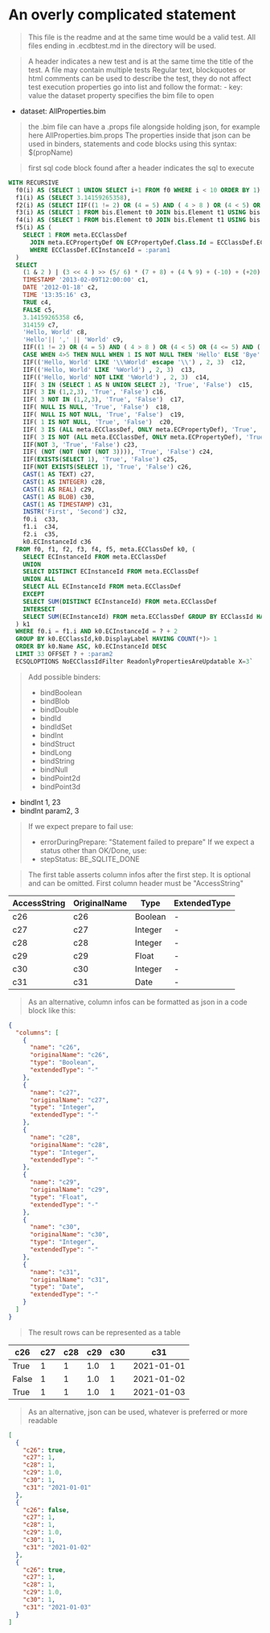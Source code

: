 # An overly complicated statement

> This file is the readme and at the same time would be a valid test. All files ending in .ecdbtest.md in the directory will be used.

> A header indicates a new test and is at the same time the title of the test. A file may contain multiple tests
> Regular text, blockquotes or html comments can be used to describe the test, they do not affect test execution
> properties go into list and follow the format: - key: value
> the dataset property specifies the bim file to open

- dataset: AllProperties.bim

> the .bim file can have a .props file alongside holding json, for example here AllProperties.bim.props
> The properties inside that json can be used in binders, statements and code blocks using this syntax: $(propName)

> first sql code block found after a header indicates the sql to execute

```sql
WITH RECURSIVE
  f0(i) AS (SELECT 1 UNION SELECT i+1 FROM f0 WHERE i < 10 ORDER BY 1),
  f1(i) AS (SELECT 3.14159265358),
  f2(i) AS (SELECT IIF((1 != 2) OR (4 = 5) AND ( 4 > 8 ) OR (4 < 5) OR (4 <= 5) AND ( 4 >= 6 ), 'True', 'False') i),
  f3(i) AS (SELECT 1 FROM bis.Element t0 JOIN bis.Element t1 USING bis.ElementOwnsChildElements FORWARD),
  f4(i) AS (SELECT 1 FROM bis.Element t0 JOIN bis.Element t1 USING bis.ElementOwnsChildElements BACKWARD),
  f5(i) AS (
    SELECT 1 FROM meta.ECClassDef
      JOIN meta.ECPropertyDef ON ECPropertyDef.Class.Id = ECClassDef.ECInstanceId
      WHERE ECClassDef.ECInstanceId = :param1
  )
  SELECT
    (1 & 2 ) | (3 << 4 ) >> (5/ 6) * (7 + 8) + (4 % 9) + (-10) + (+20) - (~45) c0,
    TIMESTAMP '2013-02-09T12:00:00' c1,
    DATE '2012-01-18' c2,
    TIME '13:35:16' c3,
    TRUE c4,
    FALSE c5,
    3.14159265358 c6,
    314159 c7,
    'Hello, World' c8,
    'Hello'|| ',' || 'World' c9,
    IIF((1 != 2) OR (4 = 5) AND ( 4 > 8 ) OR (4 < 5) OR (4 <= 5) AND ( 4 >= 6 ), 'True', 'False') c10,
    CASE WHEN 4>5 THEN NULL WHEN 1 IS NOT NULL THEN 'Hello' ELSE 'Bye' END  c11,
    IIF(('Hello, World' LIKE '\\%World' escape '\\') , 2, 3)  c12,
    IIF(('Hello, World' LIKE '%World') , 2, 3)  c13,
    IIF(('Hello, World' NOT LIKE '%World') , 2, 3)  c14,
    IIF( 3 IN (SELECT 1 AS N UNION SELECT 2), 'True', 'False')  c15,
    IIF( 3 IN (1,2,3), 'True', 'False') c16,
    IIF( 3 NOT IN (1,2,3), 'True', 'False')  c17,
    IIF( NULL IS NULL, 'True', 'False')  c18,
    IIF( NULL IS NOT NULL, 'True', 'False')  c19,
    IIF( 1 IS NOT NULL, 'True', 'False')  c20,
    IIF( 3 IS (ALL meta.ECClassDef, ONLY meta.ECPropertyDef), 'True', 'False') c21,
    IIF( 3 IS NOT (ALL meta.ECClassDef, ONLY meta.ECPropertyDef), 'True', 'False') c22,
    IIF(NOT 3, 'True', 'False') c23,
    IIF( (NOT (NOT (NOT (NOT 3)))), 'True', 'False') c24,
    IIF(EXISTS(SELECT 1), 'True', 'False') c25,
    IIF(NOT EXISTS(SELECT 1), 'True', 'False') c26,
    CAST(1 AS TEXT) c27,
    CAST(1 AS INTEGER) c28,
    CAST(1 AS REAL) c29,
    CAST(1 AS BLOB) c30,
    CAST(1 AS TIMESTAMP) c31,
    INSTR('First', 'Second') c32,
    f0.i  c33,
    f1.i  c34,
    f2.i  c35,
    k0.ECInstanceId c36
  FROM f0, f1, f2, f3, f4, f5, meta.ECClassDef k0, (
    SELECT ECInstanceId FROM meta.ECClassDef
    UNION
    SELECT DISTINCT ECInstanceId FROM meta.ECClassDef
    UNION ALL
    SELECT ALL ECInstanceId FROM meta.ECClassDef
    EXCEPT
    SELECT SUM(DISTINCT ECInstanceId) FROM meta.ECClassDef
    INTERSECT
    SELECT SUM(ECInstanceId) FROM meta.ECClassDef GROUP BY ECClassId HAVING COUNT(*)> 1
  ) k1
  WHERE f0.i = f1.i AND k0.ECInstanceId = ? + 2
  GROUP BY k0.ECClassId,k0.DisplayLabel HAVING COUNT(*)> 1
  ORDER BY k0.Name ASC, k0.ECInstanceId DESC
  LIMIT 33 OFFSET ? + :param2
  ECSQLOPTIONS NoECClassIdFilter ReadonlyPropertiesAreUpdatable X=3`
```

> Add possible binders:
>
> - bindBoolean
> - bindBlob
> - bindDouble
> - bindId
> - bindIdSet
> - bindInt
> - bindStruct
> - bindLong
> - bindString
> - bindNull
> - bindPoint2d
> - bindPoint3d

- bindInt 1, 23
- bindInt param2, 3

> If we expect prepare to fail use:
>
> - errorDuringPrepare: "Statement failed to prepare"
> If we expect a status other than OK/Done, use:
> - stepStatus: BE_SQLITE_DONE

> The first table asserts column infos after the first step. It is optional and can be omitted. First column header must be "AccessString"

| AccessString | OriginalName | Type    | ExtendedType |
|--------------|--------------|---------|--------------|
| c26          | c26          | Boolean | -            |
| c27          | c27          | Integer | -            |
| c28          | c28          | Integer | -            |
| c29          | c29          | Float   | -            |
| c30          | c30          | Integer | -            |
| c31          | c31          | Date    | -            |

> As an alternative, column infos can be formatted as json in a code block like this:

```json
{
  "columns": [
    {
      "name": "c26",
      "originalName": "c26",
      "type": "Boolean",
      "extendedType": "-"
    },
    {
      "name": "c27",
      "originalName": "c27",
      "type": "Integer",
      "extendedType": "-"
    },
    {
      "name": "c28",
      "originalName": "c28",
      "type": "Integer",
      "extendedType": "-"
    },
    {
      "name": "c29",
      "originalName": "c29",
      "type": "Float",
      "extendedType": "-"
    },
    {
      "name": "c30",
      "originalName": "c30",
      "type": "Integer",
      "extendedType": "-"
    },
    {
      "name": "c31",
      "originalName": "c31",
      "type": "Date",
      "extendedType": "-"
    }
  ]
}
```

> The result rows can be represented as a table

| c26   | c27 | c28 | c29 | c30 | c31       |
|-------|-----|-----|-----|-----|-----------|
| True  | 1   | 1   | 1.0 | 1   | 2021-01-01|
| False | 1   | 1   | 1.0 | 1   | 2021-01-02|
| True  | 1   | 1   | 1.0 | 1   | 2021-01-03|

> As an alternative, json can be used, whatever is preferred or more readable

```json
[
  {
    "c26": true,
    "c27": 1,
    "c28": 1,
    "c29": 1.0,
    "c30": 1,
    "c31": "2021-01-01"
  },
  {
    "c26": false,
    "c27": 1,
    "c28": 1,
    "c29": 1.0,
    "c30": 1,
    "c31": "2021-01-02"
  },
  {
    "c26": true,
    "c27": 1,
    "c28": 1,
    "c29": 1.0,
    "c30": 1,
    "c31": "2021-01-03"
  }
]
```
